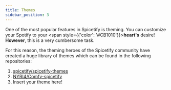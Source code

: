 ```yaml
---
title: Themes
sidebar_position: 3
---
```


One of the most popular features in Spicetify is theming.
You can customize your Spotify to your <span style={{'color': '#CB1010'}}>**heart's**</span> desire!
**However**, this is a very cumbersome task.

For this reason, the theming heroes of the Spicetify community have created a huge library of themes which can be found in the following repositories:

1. [spicetify/spicetify-themes](https://github.com/spicetify/spicetify-themes)
2. [NYRI4/Comfy-spicetify](https://github.com/NYRI4/Comfy-spicetify)
3. Insert your theme here!
